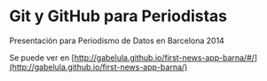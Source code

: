 Git y GitHub para Periodistas
=============================

Presentación para Periodismo de Datos en Barcelona 2014

Se puede ver en [http://gabelula.github.io/first-news-app-barna/#/](http://gabelula.github.io/first-news-app-barna/)
